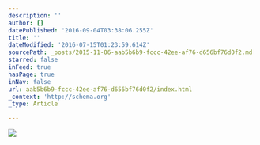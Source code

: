 ```yaml
---
description: ''
author: []
datePublished: '2016-09-04T03:38:06.255Z'
title: ''
dateModified: '2016-07-15T01:23:59.614Z'
sourcePath: _posts/2015-11-06-aab5b6b9-fccc-42ee-af76-d656bf76d0f2.md
starred: false
inFeed: true
hasPage: true
inNav: false
url: aab5b6b9-fccc-42ee-af76-d656bf76d0f2/index.html
_context: 'http://schema.org'
_type: Article

---
```

![](https://the-grid-user-content.s3-us-west-2.amazonaws.com/e82f1c1c-b3db-4223-a724-582779ef041b.png)